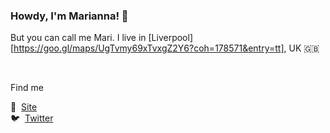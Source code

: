 ### Howdy, I'm Marianna! 👋

But you can call me Mari. I live in [Liverpool][https://goo.gl/maps/UgTvmy69xTvxgZ2Y6?coh=178571&entry=tt], UK 🇬🇧

&nbsp;

Find me 

🚀 &nbsp;[Site](https://agyrafa.com)<br />
🐦 &nbsp;[Twitter](https://twitter.com/agyrafa)<br />
